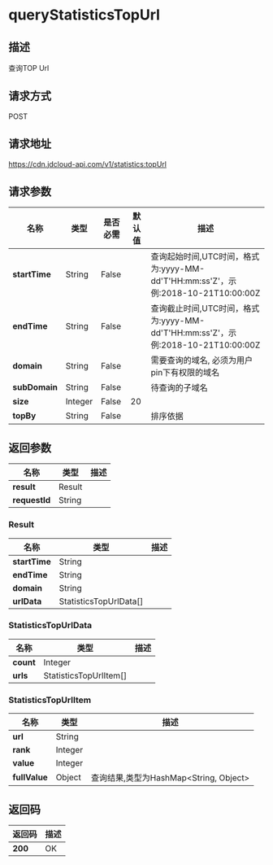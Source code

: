 # queryStatisticsTopUrl


## 描述
查询TOP Url

## 请求方式
POST

## 请求地址
https://cdn.jdcloud-api.com/v1/statistics:topUrl


## 请求参数
|名称|类型|是否必需|默认值|描述|
|---|---|---|---|---|
|**startTime**|String|False| |查询起始时间,UTC时间，格式为:yyyy-MM-dd'T'HH:mm:ss'Z'，示例:2018-10-21T10:00:00Z|
|**endTime**|String|False| |查询截止时间,UTC时间，格式为:yyyy-MM-dd'T'HH:mm:ss'Z'，示例:2018-10-21T10:00:00Z|
|**domain**|String|False| |需要查询的域名, 必须为用户pin下有权限的域名|
|**subDomain**|String|False| |待查询的子域名|
|**size**|Integer|False|20| |
|**topBy**|String|False| |排序依据|


## 返回参数
|名称|类型|描述|
|---|---|---|
|**result**|Result| |
|**requestId**|String| |

### Result
|名称|类型|描述|
|---|---|---|
|**startTime**|String| |
|**endTime**|String| |
|**domain**|String| |
|**urlData**|StatisticsTopUrlData[]| |
### StatisticsTopUrlData
|名称|类型|描述|
|---|---|---|
|**count**|Integer| |
|**urls**|StatisticsTopUrlItem[]| |
### StatisticsTopUrlItem
|名称|类型|描述|
|---|---|---|
|**url**|String| |
|**rank**|Integer| |
|**value**|Integer| |
|**fullValue**|Object|查询结果,类型为HashMap<String, Object>|

## 返回码
|返回码|描述|
|---|---|
|**200**|OK|
